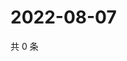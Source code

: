 # 2022-08-07

共 0 条

<!-- BEGIN WEIBO -->
<!-- 最后更新时间 Sun Aug 07 2022 19:13:31 GMT+0800 (China Standard Time) -->

<!-- END WEIBO -->
